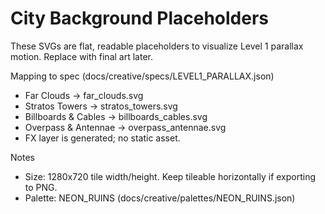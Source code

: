 # City Background Placeholders

These SVGs are flat, readable placeholders to visualize Level 1 parallax motion. Replace with final art later.

Mapping to spec (docs/creative/specs/LEVEL1_PARALLAX.json)

- Far Clouds → far_clouds.svg
- Stratos Towers → stratos_towers.svg
- Billboards & Cables → billboards_cables.svg
- Overpass & Antennae → overpass_antennae.svg
- FX layer is generated; no static asset.

Notes

- Size: 1280x720 tile width/height. Keep tileable horizontally if exporting to PNG.
- Palette: NEON_RUINS (docs/creative/palettes/NEON_RUINS.json)
